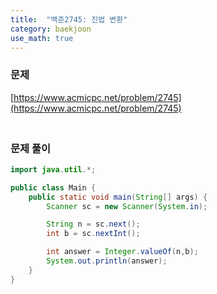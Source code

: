 ```yaml
---
title:  "백준2745: 진법 변환"
category: baekjoon
use_math: true
---
```




### 문제

[https://www.acmicpc.net/problem/2745](https://www.acmicpc.net/problem/2745)



### <br>문제 풀이

```java
import java.util.*;

public class Main {
    public static void main(String[] args) {
        Scanner sc = new Scanner(System.in);

        String n = sc.next();
        int b = sc.nextInt();

        int answer = Integer.valueOf(n,b);
        System.out.println(answer);
    }
}
```

